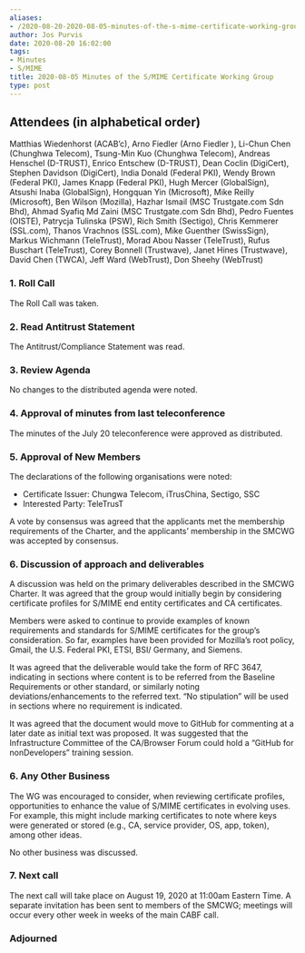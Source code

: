 ```yaml
---
aliases:
- /2020-08-20-2020-08-05-minutes-of-the-s-mime-certificate-working-group/
author: Jos Purvis
date: 2020-08-20 16:02:00
tags:
- Minutes
- S/MIME
title: 2020-08-05 Minutes of the S/MIME Certificate Working Group
type: post
---
```


## Attendees (in alphabetical order) 

Matthias Wiedenhorst (ACAB’c), Arno Fiedler (Arno Fiedler ), Li-Chun Chen (Chunghwa Telecom), Tsung-Min Kuo (Chunghwa Telecom), Andreas Henschel (D-TRUST), Enrico Entschew (D-TRUST), Dean Coclin (DigiCert), Stephen Davidson (DigiCert), India Donald (Federal PKI), Wendy Brown (Federal PKI), James Knapp (Federal PKI), Hugh Mercer (GlobalSign), Atsushi Inaba (GlobalSign), Hongquan Yin (Microsoft), Mike Reilly (Microsoft), Ben Wilson (Mozilla), Hazhar Ismail (MSC Trustgate.com Sdn Bhd), Ahmad Syafiq Md Zaini (MSC Trustgate.com Sdn Bhd), Pedro Fuentes (OISTE), Patrycja Tulinska (PSW), Rich Smith (Sectigo), Chris Kemmerer (SSL.com), Thanos Vrachnos (SSL.com), Mike Guenther (SwissSign), Markus Wichmann (TeleTrust), Morad Abou Nasser (TeleTrust), Rufus Buschart (TeleTrust), Corey Bonnell (Trustwave), Janet Hines (Trustwave), David Chen (TWCA), Jeff Ward (WebTrust), Don Sheehy (WebTrust)

### 1. Roll Call 

The Roll Call was taken.

### 2. Read Antitrust Statement 

The Antitrust/Compliance Statement was read.

### 3. Review Agenda 

No changes to the distributed agenda were noted.

### 4. Approval of minutes from last teleconference 

The minutes of the July 20 teleconference were approved as distributed.

### 5. Approval of New Members 

The declarations of the following organisations were noted:

- Certificate Issuer: Chungwa Telecom, iTrusChina, Sectigo, SSC
- Interested Party: TeleTrusT

A vote by consensus was agreed that the applicants met the membership requirements of the Charter, and the applicants’ membership in the SMCWG was accepted by consensus.

### 6. Discussion of approach and deliverables 

A discussion was held on the primary deliverables described in the SMCWG Charter. It was agreed that the group would initially begin by considering certificate profiles for S/MIME end entity certificates and CA certificates.

Members were asked to continue to provide examples of known requirements and standards for S/MIME certificates for the group’s consideration. So far, examples have been provided for Mozilla’s root policy, Gmail, the U.S. Federal PKI, ETSI, BSI/ Germany, and Siemens.

It was agreed that the deliverable would take the form of RFC 3647, indicating in sections where content is to be referred from the Baseline Requirements or other standard, or similarly noting deviations/enhancements to the referred text. “No stipulation” will be used in sections where no requirement is indicated.

It was agreed that the document would move to GitHub for commenting at a later date as initial text was proposed. It was suggested that the Infrastructure Committee of the CA/Browser Forum could hold a “GitHub for nonDevelopers” training session.

### 6. Any Other Business 

The WG was encouraged to consider, when reviewing certificate profiles, opportunities to enhance the value of S/MIME certificates in evolving uses. For example, this might include marking certificates to note where keys were generated or stored (e.g., CA, service provider, OS, app, token), among other ideas.

No other business was discussed.

### 7. Next call 

The next call will take place on August 19, 2020 at 11:00am Eastern Time. A separate invitation has been sent to members of the SMCWG; meetings will occur every other week in weeks of the main CABF call.

### Adjourned